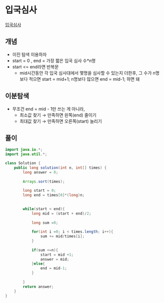 # 입국심사

[입국심사](https://school.programmers.co.kr/learn/courses/30/lessons/43238)

## 개념
+ 이진 탐색 이용하자
+ start = 0 , end = 가장 짧은 입국 심사 수*n명
+ start <= end라면 반복문 
  + mid시간동안 각 입국 심사대에서 몇명을 심사할 수 있는지 더한후, 그 수가 n명 보다 적으면 start = mid+1; n명보다 많으면 end = mid-1; 하면 돼 

## 이분탐색
+ 무조건 end = mid - 1만 쓰는 게 아니라,
  + 최소값 찾기 → 만족하면 왼쪽(end) 줄이기
  + 최대값 찾기 → 만족하면 오른쪽(start) 늘리기

## 풀이
```java
import java.io.*;
import java.util.*;

class Solution {
    public long solution(int n, int[] times) {
        long answer = 0;
        
        Arrays.sort(times);
        
        long start = 0;
        long end = times[0]*(long)n;
        
        
        while(start < end){
            long mid = (start + end)/2;
            
            long sum =0; 
            
            for(int i =0; i < times.length; i++){
                sum += mid/times[i];
            }
            
            if(sum <=n){
                start = mid +1;
                answer = mid;
            }else{
                end = mid-1;
            }           
            
        }   
        return answer;
    }
}
```